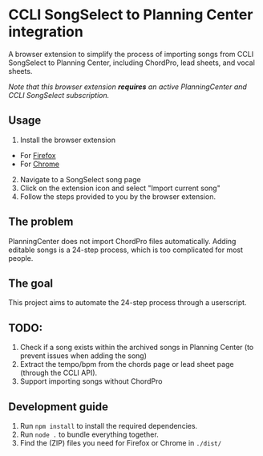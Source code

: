 # CCLI SongSelect to Planning Center integration

A browser extension to simplify the process of importing songs from CCLI SongSelect to Planning Center, including ChordPro, lead sheets, and vocal sheets.

*Note that this browser extension **requires** an active PlanningCenter and CCLI SongSelect subscription.*

## Usage

1. Install the browser extension
- For [Firefox](https://addons.mozilla.org/en-US/firefox/addon/songselect-to-planning-center/)
- For [Chrome](https://chromewebstore.google.com/detail/ccli-songselect-to-planni/flajcckkgnpmjcpobjekhdjlkalgkipf)
2. Navigate to a SongSelect song page
3. Click on the extension icon and select "Import current song"
4. Follow the steps provided to you by the browser extension.

## The problem

PlanningCenter does not import ChordPro files automatically. Adding editable songs is a 24-step process, which is too complicated for most people.

## The goal

This project aims to automate the 24-step process through a userscript.

## TODO:

1. Check if a song exists within the archived songs in Planning Center (to prevent issues when adding the song)
2. Extract the tempo/bpm from the chords page or lead sheet page (through the CCLI API).
3. Support importing songs without ChordPro

## Development guide

1. Run `npm install` to install the required dependencies.
2. Run `node .` to bundle everything together.
3. Find the (ZIP) files you need for Firefox or Chrome in `./dist/`
